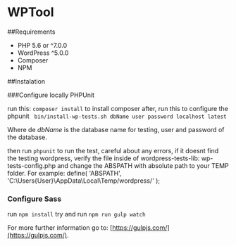 # WPTool

##Requirements

- PHP 5.6 or ^7.0.0
- WordPress ^5.0.0
- Composer
- NPM

##Instalation

###Configure locally PHPUnit

run this: `composer install` to install composer
after, run this to configure the phpunit ` bin/install-wp-tests.sh dbName user password localhost latest`

Where de *dbName* is the database name for testing, user and password of the database.

then run `phpunit` to run the test, careful about any errors, if it doesnt find the testing wordpress, verify the file inside of wordpress-tests-lib: wp-tests-config.php and change the ABSPATH with absolute path to your TEMP folder. For example:
define( 'ABSPATH', 'C:\Users{User}\AppData\Local\Temp/wordpress/' );


### Configure Sass

run `npm install`
try and run `npm run gulp watch`

For more further information go to: [https://gulpjs.com/](https://gulpjs.com/).


